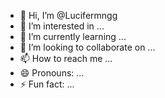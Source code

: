 - 👋 Hi, I’m @Lucifermngg
- 👀 I’m interested in ...
- 🌱 I’m currently learning ...
- 💞️ I’m looking to collaborate on ...
- 📫 How to reach me ...
- 😄 Pronouns: ...
- ⚡ Fun fact: ...

<!---
Lucifermngg/Lucifermngg is a ✨ special ✨ repository because its `README.md` (this file) appears on your GitHub profile.
You can click the Preview link to take a look at your changes.
--->
